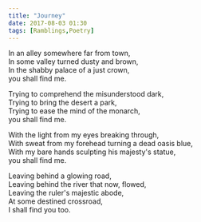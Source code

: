 ```yaml
---
title: "Journey"
date: 2017-08-03 01:30
tags: [Ramblings,Poetry]
---
```


In an alley somewhere far from town,  
In some valley turned dusty and brown,  
In the shabby palace of a just crown,  
you shall find me.  

Trying to comprehend the misunderstood dark,  
Trying to bring the desert a park,  
Trying to ease the mind of the monarch,  
you shall find me.  

With the light from my eyes breaking through,  
With sweat from my forehead turning a dead oasis blue,  
With my bare hands sculpting his majesty's statue,  
you shall find me.  

Leaving behind a glowing road,  
Leaving behind the river that now, flowed,  
Leaving the ruler's majestic abode,  
At some destined crossroad,  
I shall find you too.   

